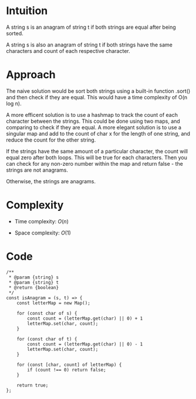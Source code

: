# Intuition

A string s is an anagram of string t if both strings are equal after being sorted.

A string s is also an anagram of string t if both strings have the same characters and count of each respective character.

# Approach

The naive solution would be sort both strings using a built-in function .sort() and then check if they are equal. This would have a time complexity of O(n log n).

A more efficent solution is to use a hashmap to track the count of each character between the strings. This could be done using two maps, and comparing to check if they are equal. A more elegant solution is to use a singular map and add to the count of char x for the length of one string, and reduce the count for the other string.

If the strings have the same amount of a particular character, the count will equal zero after both loops. This will be true for each characters. Then you can check for any non-zero number within the map and return false - the strings are not anagrams.

Otherwise, the strings are anagrams.

# Complexity

- Time complexity: $O(n)$

- Space complexity: $O(1)$

# Code

```
/**
 * @param {string} s
 * @param {string} t
 * @return {boolean}
 */
const isAnagram = (s, t) => {
    const letterMap = new Map();

    for (const char of s) {
        const count = (letterMap.get(char) || 0) + 1
        letterMap.set(char, count);
    }

    for (const char of t) {
        const count = (letterMap.get(char) || 0) - 1
        letterMap.set(char, count);
    }

    for (const [char, count] of letterMap) {
        if (count !== 0) return false;
    }

    return true;
};
```

